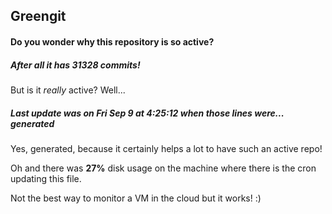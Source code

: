 ## Greengit

#### Do you wonder why this repository is so active?

##### After all it has 31328 commits!

But is it *really* active? Well...

##### Last update was on Fri Sep 9 at 4:25:12 when those lines were... generated

Yes, generated, because it certainly helps a lot to have such an active repo!

Oh and there was **27%** disk usage on the machine
where there is the cron updating this file.

Not the best way to monitor a VM in the cloud but it works! :)

